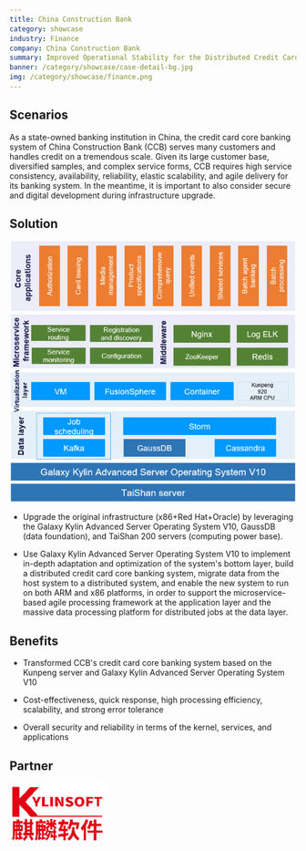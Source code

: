 ```yaml
---
title: China Construction Bank
category: showcase
industry: Finance
company: China Construction Bank
summary: Improved Operational Stability for the Distributed Credit Card Core Banking System
banner: /category/showcase/case-detail-bg.jpg
img: /category/showcase/finance.png
---
```


## **Scenarios**

As a state-owned banking institution in China, the credit card core banking system of China Construction Bank (CCB) serves many customers and handles credit on a tremendous scale. Given its large customer base, diversified samples, and complex service forms, CCB requires high service consistency, availability, reliability, elastic scalability, and agile delivery for its banking system. In the meantime, it is important to also consider secure and digital development during infrastructure upgrade.

## **Solution**

<div class="case-img"><img src="./f1.png"/></div>

- Upgrade the original infrastructure (x86+Red Hat+Oracle) by leveraging the Galaxy Kylin Advanced Server Operating System V10, GaussDB (data foundation), and TaiShan 200 servers (computing power base).

- Use Galaxy Kylin Advanced Server Operating System V10 to implement in-depth adaptation and optimization of the system's bottom layer, build a distributed credit card core banking system, migrate data from the host system to a distributed system, and enable the new system to run on both ARM and x86 platforms, in order to support the microservice-based agile processing framework at the application layer and the massive data processing platform for distributed jobs at the data layer.

## **Benefits**

- Transformed CCB's credit card core banking system based on the Kunpeng server and Galaxy Kylin Advanced Server Operating System V10

- Cost-effectiveness, quick response, high processing efficiency, scalability, and strong error tolerance

- Overall security and reliability in terms of the kernel, services, and applications

## **Partner** 

<img src="./qiling.png"/>
